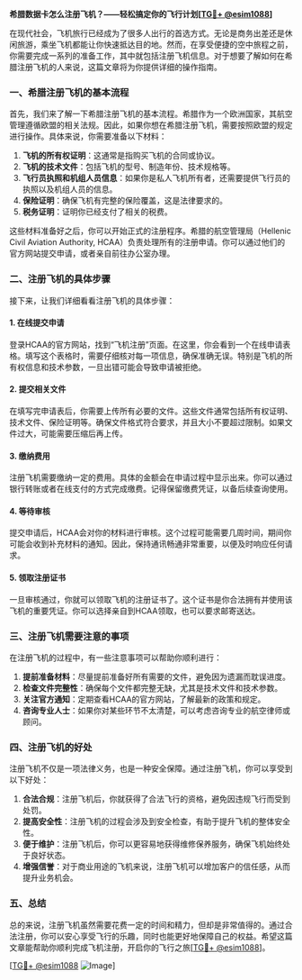 **希腊数据卡怎么注册飞机？——轻松搞定你的飞行计划[[TG💪+ @esim1088](https://t.me/s/esim1088)]**

在现代社会，飞机旅行已经成为了很多人出行的首选方式。无论是商务出差还是休闲旅游，乘坐飞机都能让你快速抵达目的地。然而，在享受便捷的空中旅程之前，你需要完成一系列的准备工作，其中就包括注册飞机信息。对于想要了解如何在希腊注册飞机的人来说，这篇文章将为你提供详细的操作指南。

### 一、希腊注册飞机的基本流程

首先，我们来了解一下希腊注册飞机的基本流程。希腊作为一个欧洲国家，其航空管理遵循欧盟的相关法规。因此，如果你想在希腊注册飞机，需要按照欧盟的规定进行操作。具体来说，你需要准备以下材料：

1. **飞机的所有权证明**：这通常是指购买飞机的合同或协议。
2. **飞机的技术文件**：包括飞机的型号、制造年份、技术规格等。
3. **飞行员执照和机组人员信息**：如果你是私人飞机所有者，还需要提供飞行员的执照以及机组人员的信息。
4. **保险证明**：确保飞机有完整的保险覆盖，这是法律要求的。
5. **税务证明**：证明你已经支付了相关的税费。

这些材料准备好之后，你可以开始正式的注册程序。希腊的航空管理局（Hellenic Civil Aviation Authority, HCAA）负责处理所有的注册申请。你可以通过他们的官方网站提交申请，或者亲自前往办公室办理。

### 二、注册飞机的具体步骤

接下来，让我们详细看看注册飞机的具体步骤：

#### 1. 在线提交申请

登录HCAA的官方网站，找到“飞机注册”页面。在这里，你会看到一个在线申请表格。填写这个表格时，需要仔细核对每一项信息，确保准确无误。特别是飞机的所有权信息和技术参数，一旦出错可能会导致申请被拒绝。

#### 2. 提交相关文件

在填写完申请表后，你需要上传所有必要的文件。这些文件通常包括所有权证明、技术文件、保险证明等。确保文件格式符合要求，并且大小不要超过限制。如果文件过大，可能需要压缩后再上传。

#### 3. 缴纳费用

注册飞机需要缴纳一定的费用。具体的金额会在申请过程中显示出来。你可以通过银行转账或者在线支付的方式完成缴费。记得保留缴费凭证，以备后续查询使用。

#### 4. 等待审核

提交申请后，HCAA会对你的材料进行审核。这个过程可能需要几周时间，期间你可能会收到补充材料的通知。因此，保持通讯畅通非常重要，以便及时响应任何请求。

#### 5. 领取注册证书

一旦审核通过，你就可以领取飞机的注册证书了。这个证书是你合法拥有并使用该飞机的重要凭证。你可以选择亲自到HCAA领取，也可以要求邮寄送达。

### 三、注册飞机需要注意的事项

在注册飞机的过程中，有一些注意事项可以帮助你顺利进行：

1. **提前准备材料**：尽量提前准备好所有需要的文件，避免因为遗漏而耽误进度。
2. **检查文件完整性**：确保每个文件都完整无缺，尤其是技术文件和技术参数。
3. **关注官方通知**：定期查看HCAA的官方网站，了解最新的政策和规定。
4. **咨询专业人士**：如果你对某些环节不太清楚，可以考虑咨询专业的航空律师或顾问。

### 四、注册飞机的好处

注册飞机不仅是一项法律义务，也是一种安全保障。通过注册飞机，你可以享受到以下好处：

1. **合法合规**：注册飞机后，你就获得了合法飞行的资格，避免因违规飞行而受到处罚。
2. **提高安全性**：注册飞机的过程会涉及到安全检查，有助于提升飞机的整体安全性。
3. **便于维护**：注册飞机后，你可以更容易地获得维修保养服务，确保飞机始终处于良好状态。
4. **增强信誉**：对于商业用途的飞机来说，注册飞机可以增加客户的信任感，从而提升业务机会。

### 五、总结

总的来说，注册飞机虽然需要花费一定的时间和精力，但却是非常值得的。通过合法注册，你可以安心享受飞行的乐趣，同时也能更好地保障自己的权益。希望这篇文章能帮助你顺利完成飞机注册，开启你的飞行之旅[[TG💪+ @esim1088](https://t.me/s/esim1088)]。

[[TG💪+ @esim1088](https://t.me/s/esim1088) ![Image](https://i.postimg.cc/4NQfJmqS/Snipaste-2025-05-13-00-14-12.png)]
